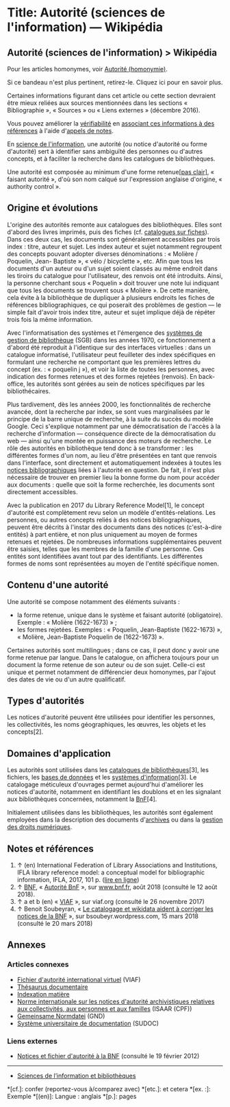 # Title: Autorité (sciences de l'information) — Wikipédia

## Autorité (sciences de l'information) > Wikipédia [](/wiki/Aide:Homonymie "Aide:Homonymie")

Pour les articles homonymes, voir [Autorité
(homonymie)](/wiki/Autorit%C3%A9_\(homonymie\) "Autorité \(homonymie\)").

[](/wiki/Mod%C3%A8le:Sources_%C3%A0_lier "Si ce bandeau n'est plus pertinent,
retirez-le. Cliquez ici pour en savoir plus.")Si ce bandeau n'est plus
pertinent, retirez-le. Cliquez ici pour en savoir plus.

[](/wiki/Fichier:2017-fr.wp-orange-source.svg)

Certaines informations figurant dans cet article ou cette section devraient
être mieux reliées aux sources mentionnées dans les sections « Bibliographie
», « Sources » ou « Liens externes » (décembre 2016).

Vous pouvez améliorer la
[vérifiabilité](/wiki/Wikip%C3%A9dia:V%C3%A9rifiabilit%C3%A9
"Wikipédia:Vérifiabilité") en [associant ces informations à des
références](/wiki/Mod%C3%A8le:Sources_%C3%A0_lier/Explication "Modèle:Sources
à lier/Explication") à l'aide d'[appels de notes](/wiki/Aide:Note
"Aide:Note").

En [science de l'information](/wiki/Science_de_l%27information "Science de
l'information"), une autorité (ou notice d'autorité ou forme d'autorité) sert
à identifier sans ambiguïté des personnes ou d'autres concepts, et à faciliter
la recherche dans les catalogues de bibliothèques.

Une autorité est composée au minimum d'une forme retenue[[pas
clair]](/wiki/Wikip%C3%A9dia:Style_encyclop%C3%A9dique#Clair "Wikipédia:Style
encyclopédique"), « faisant autorité », d'où son nom calqué sur l'expression
anglaise d'origine, « authority control ».

## Origine et évolutions

L'origine des autorités remonte aux catalogues des bibliothèques. Elles sont
d'abord des livres imprimés, puis des fiches (cf. [catalogues sur
fiches](/wiki/Catalogue_de_biblioth%C3%A8que "Catalogue de bibliothèque")).
Dans ces deux cas, les documents sont généralement accessibles par trois index
: titre, auteur et sujet. Les index auteur et sujet notamment regroupent des
concepts pouvant adopter diverses dénominations : « Molière / Poquelin, Jean-
Baptiste », « vélo / bicyclette », etc. Afin que tous les documents d'un
auteur ou d'un sujet soient classés au même endroit dans les tiroirs du
catalogue pour l'utilisateur, des renvois ont été introduits. Ainsi, la
personne cherchant sous « Poquelin » doit trouver une note lui indiquant que
tous les documents se trouvent sous « Molière ». De cette manière, cela évite
à la bibliothèque de dupliquer à plusieurs endroits les fiches de références
bibliographiques, ce qui poserait des problèmes de gestion — le simple fait
d'avoir trois index titre, auteur et sujet implique déjà de répéter trois fois
la même information.

Avec l'informatisation des systèmes et l'émergence des [systèmes de gestion de
bibliothèque](/wiki/Syst%C3%A8me_de_gestion_de_biblioth%C3%A8que "Système de
gestion de bibliothèque") (SGB) dans les années 1970, ce fonctionnement a
d'abord été reproduit à l'identique sur des interfaces virtuelles : dans un
catalogue informatisé, l'utilisateur peut feuilleter des index spécifiques en
formulant une recherche ne comportant que les premières lettres du concept
(ex. : « poquelin j »), et voir la liste de toutes les personnes, avec
indication des formes retenues et des formes rejetées (renvois). En back-
office, les autorités sont gérées au sein de notices spécifiques par les
bibliothécaires.

Plus tardivement, dès les années 2000, les fonctionnalités de recherche
avancée, dont la recherche par index, se sont vues marginalisées par le
principe de la barre unique de recherche, à la suite du succès du modèle
Google. Ceci s'explique notamment par une démocratisation de l'accès à la
recherche d'information — conséquence directe de la démocratisation du web —
ainsi qu'une montée en puissance des moteurs de recherche. Le rôle des
autorités en bibliothèque tend donc à se transformer : les différentes formes
d'un nom, au lieu d'être présentées en tant que renvois dans l'interface, sont
directement et automatiquement indexées à toutes les [notices
bibliographiques](/wiki/Notice_bibliographique "Notice bibliographique") liées
à l'autorité en question. De fait, il n'est plus nécessaire de trouver en
premier lieu la bonne forme du nom pour accéder aux documents : quelle que
soit la forme recherchée, les documents sont directement accessibles.

Avec la publication en 2017 du Library Reference Model[1], le concept
d'autorité est complètement revu selon un modèle d'entités-relations. Les
personnes, ou autres concepts reliés à des notices bibliographiques, peuvent
être décrits à l'instar des documents dans des notices (c'est-à-dire entités)
à part entière, et non plus uniquement au moyen de formes retenues et
rejetées. De nombreuses informations supplémentaires peuvent être saisies,
telles que les membres de la famille d'une personne. Ces entités sont
identifiées avant tout par des identifiants. Les différentes formes de noms
sont représentées au moyen de l'entité spécifique nomen.

## Contenu d'une autorité

Une autorité se compose notamment des éléments suivants :

  * la forme retenue, unique dans le système et faisant autorité (obligatoire). Exemple : « Molière (1622-1673) » ;
  * les formes rejetées. Exemples : « Poquelin, Jean-Baptiste (1622-1673) », « Molière, Jean-Baptiste Poquelin de (1622-1673) ».

Certaines autorités sont multilingues ; dans ce cas, il peut donc y avoir une
forme retenue par langue. Dans le catalogue, on affichera toujours pour un
document la forme retenue de son auteur ou de son sujet. Celle-ci est unique
et permet notamment de différencier deux homonymes, par l'ajout des dates de
vie ou d'un autre qualificatif.

## Types d'autorités

Les notices d'autorité peuvent être utilisées pour identifier les personnes,
les collectivités, les noms géographiques, les œuvres, les objets et les
concepts[2].

## Domaines d'application

Les autorités sont utilisées dans les [catalogues de
bibliothèques](/wiki/Catalogue_de_biblioth%C3%A8que "Catalogue de
bibliothèque")[3], les fichiers, les [bases de
données](/wiki/Base_de_donn%C3%A9es "Base de données") et les [systèmes
d'information](/wiki/Syst%C3%A8me_d%27information "Système d'information")[3].
Le catalogage méticuleux d'ouvrages permet aujourd'hui d'améliorer les notices
d'autorité, notamment en identifiant les doublons et en les signalant aux
bibliothèques concernées, notamment la
[BnF](/wiki/Biblioth%C3%A8que_nationale_de_France "Bibliothèque nationale de
France")[4].

Initialement utilisées dans les bibliothèques, les autorités sont également
employées dans la description des documents d'[archives](/wiki/Archives
"Archives") ou dans la [gestion des droits
numériques](/wiki/Gestion_des_droits_num%C3%A9riques "Gestion des droits
numériques").

## Notes et références

  1. ↑ (en) International Federation of Library Associations and Institutions, IFLA library reference model: a conceptual model for bibliographic information, IFLA, 2017, 101 p. ([lire en ligne](https://www.ifla.org/files/assets/cataloguing/frbr-lrm/ifla-lrm-august-2017_rev201712.pdf))
  2. ↑ [BNF](/wiki/Biblioth%C3%A8que_nationale_de_France "Bibliothèque nationale de France"), « [Autorité BnF](http://www.bnf.fr/fr/professionnels/autorites_bnf/s.autorite_bnf_presentation_statistiques.html) », sur www.bnf.fr, août 2018 (consulté le 12 août 2018).
  3. ↑ a et b (en) « [VIAF](https://viaf.org/) », sur viaf.org (consulté le 26 novembre 2017)
  4. ↑ Benoit Soubeyran, « [Le catalogage et wikidata aident à corriger les notices de la BNF](https://bsoubeyr.wordpress.com/2018/03/15/le-catalogage-et-wikidata-aident-a-corriger-les-notices-de-la-bnf/) », sur bsoubeyr.wordpress.com, 15 mars 2018 (consulté le 20 mars 2018)

## Annexes

### Articles connexes

  * [Fichier d'autorité international virtuel](/wiki/Fichier_d%27autorit%C3%A9_international_virtuel "Fichier d'autorité international virtuel") (VIAF)
  * [Thésaurus documentaire](/wiki/Th%C3%A9saurus_documentaire "Thésaurus documentaire")
  * [Indexation matière](/wiki/Indexation_mati%C3%A8re "Indexation matière")
  * [Norme internationale sur les notices d'autorité archivistiques relatives aux collectivités, aux personnes et aux familles](/wiki/Norme_internationale_sur_les_notices_d%27autorit%C3%A9_archivistiques_relatives_aux_collectivit%C3%A9s,_aux_personnes_et_aux_familles "Norme internationale sur les notices d'autorité archivistiques relatives aux collectivités, aux personnes et aux familles") (ISAAR (CPF))
  * [Gemeinsame Normdatei](/wiki/Gemeinsame_Normdatei "Gemeinsame Normdatei") (GND)
  * [Système universitaire de documentation](/wiki/Syst%C3%A8me_universitaire_de_documentation "Système universitaire de documentation") (SUDOC)

### Liens externes

  * [Notices et fichier d'autorité à la BNF](http://www.bnf.fr/fr/professionnels/autorites_bnf/s.autorite_bnf_presentation_statistiques.html) (consulté le 19 février 2012)

  *   *   *   * 

  * [](/wiki/Portail:Sciences_de_l%27information_et_des_biblioth%C3%A8ques "Sciences de l’information et bibliothèques") [Sciences de l’information et bibliothèques](/wiki/Portail:Sciences_de_l%27information_et_des_biblioth%C3%A8ques "Portail:Sciences de l'information et des bibliothèques")

  *[cf.]: confer (reportez-vous à/comparez avec)
  *[etc.]: et cetera
  *[ex. :]: Exemple
  *[(en)]: Langue : anglais
  *[p.]: pages

